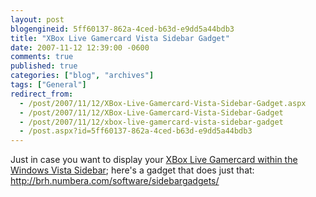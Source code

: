 ```yaml
---
layout: post
blogengineid: 5ff60137-862a-4ced-b63d-e9dd5a44bdb3
title: "XBox Live Gamercard Vista Sidebar Gadget"
date: 2007-11-12 12:39:00 -0600
comments: true
published: true
categories: ["blog", "archives"]
tags: ["General"]
redirect_from: 
  - /post/2007/11/12/XBox-Live-Gamercard-Vista-Sidebar-Gadget.aspx
  - /post/2007/11/12/XBox-Live-Gamercard-Vista-Sidebar-Gadget
  - /post/2007/11/12/xbox-live-gamercard-vista-sidebar-gadget
  - /post.aspx?id=5ff60137-862a-4ced-b63d-e9dd5a44bdb3
---
```

<!-- more -->

Just in case you want to display your <a href="http://brh.numbera.com/software/sidebargadgets/">XBox Live Gamercard within the Windows Vista Sidebar</a>; here's a gadget that does just that: <a href="http://brh.numbera.com/software/sidebargadgets/">http://brh.numbera.com/software/sidebargadgets/</a>
